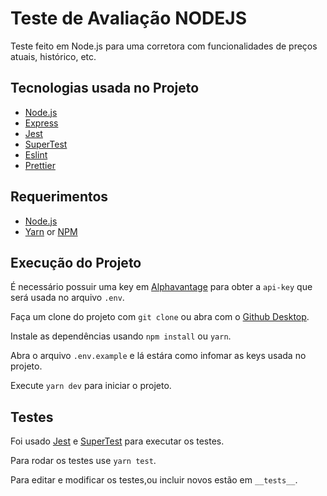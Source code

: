 # Teste de Avaliação NODEJS

Teste feito em Node.js para uma corretora com funcionalidades de preços atuais, histórico, etc.

## Tecnologias usada no Projeto

- [Node.js](https://nodejs.org/en/)
- [Express](https://expressjs.com/pt-br/)
- [Jest](https://jestjs.io/)
- [SuperTest](https://github.com/visionmedia/supertest)
- [Eslint](https://eslint.org/)
- [Prettier](https://prettier.io/)

## Requerimentos

- [Node.js](https://nodejs.org/en/)
- [Yarn](https://classic.yarnpkg.com/) or [NPM](https://www.npmjs.com/)

## Execução do Projeto

É necessário possuir uma key em [Alphavantage](https://www.alphavantage.co/support/#api-key) para obter a `api-key` que será usada no arquivo `.env`.

Faça um clone do projeto com `git clone` ou abra com o [Github Desktop](https://desktop.github.com/).

Instale as dependências usando `npm install` ou `yarn`.

Abra o arquivo `.env.example` e lá estára como infomar as keys usada no projeto.

Execute `yarn dev` para iniciar o projeto.

## Testes

Foi usado [Jest](https://jestjs.io/) e [SuperTest](https://github.com/visionmedia/supertest) para executar os testes.

Para rodar os testes use `yarn test`.

Para editar e modificar os testes,ou incluir novos estão em `__tests__`.
